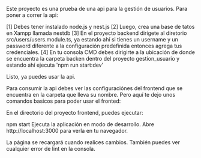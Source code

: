Este proyecto es una prueba de una api para la gestión de usuarios. Para poner a correr la api:

[1] Debes tener instalado node.js y nest.js
[2] Luego, crea una base de tatos en Xampp llamada nestdb 
[3] En el proyecto backend dirigete al diretorio src/users/users.module.ts, ya estando ahí si tienes un username y un password diferente a la configuración predefinida entonces agrega tus credenciales.
[4] En tu consola CMD debes dirigirte a la ubicación de donde se encuentra la carpeta backen dentro del proyecto gestion_usuario y estando ahí ejecuta 'npm run start:dev'

Listo, ya puedes usar la api.

Para consumir la api debes ver las configuraciónes del frontend que se encuentra en la carpeta que lleva su nombre. Pero aquí te dejo unos comandos basicos para poder usar el fronted:

En el directorio del proyecto frontend, puedes ejecutar:

npm start Ejecuta la aplicación en modo de desarrollo.
Abre http://localhost:3000 para verla en tu navegador.

La página se recargará cuando realices cambios.
También puedes ver cualquier error de lint en la consola.
